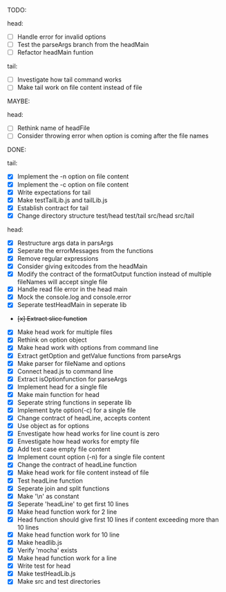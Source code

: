 TODO:

head:
- [ ] Handle error for invalid options
- [ ] Test the parseArgs branch from the headMain
- [ ] Refactor headMain funtion

tail:
- [ ] Investigate how tail command works
- [ ] Make tail work on file content instead of file 

MAYBE:

head:
- [ ] Rethink name of headFile
- [ ] Consider throwing error when option is coming after the file names

DONE:

tail:
- [x] Implement the -n option on file content 
- [x] Implement the -c option on file content
- [x] Write expectations for tail
- [x] Make testTailLib.js and tailLib.js
- [x] Establish contract for tail
- [x] Change directory structure test/head test/tail src/head src/tail

head:
- [x] Restructure args data in parsArgs
- [x] Seperate the errorMessages from the functions
- [x] Remove regular expressions
- [x] Consider giving exitcodes from the headMain
- [x] Modify the contract of the formatOutput function instead of multiple fileNames will accept single file
- [x] Handle read file error in the head main
- [x] Mock the console.log and console.error
- [x] Seperate testHeadMain in seperate lib
- ~~[x] Extract slice function~~
- [x] Make head work for multiple files
- [x] Rethink on option object 
- [x] Make head work with options from command line
- [x] Extract getOption and getValue functions from parseArgs
- [x] Make parser for fileName and options 
- [x] Connect head.js to command line
- [x] Extract isOptionfunction for parseArgs
- [x] Implement head for a single file
- [x] Make main function for head
- [x] Seperate string functions in seperate lib
- [x] Implement byte option(-c) for a single file 
- [x] Change contract of headLine, accepts content
- [x] Use object as for options 
- [x] Envestigate how head works for line count is zero
- [x] Envestigate how head works for empty file
- [x] Add test case empty file content
- [x] Implement count option (-n) for a single file content
- [x] Change the contract of headLine function
- [x] Make head work for file content instead of file 
- [x] Test headLine function
- [x] Seperate join and split functions
- [x] Make '\n' as constant
- [x] Seperate 'headLine' to get first 10 lines 
- [x] Make head function work for 2 line
- [x] Head function should give first 10 lines if content exceeding more than 10 lines
- [x] Make head function work for 10 line
- [x] Make headlib.js
- [x] Verify 'mocha' exists
- [x] Make head function work for a line 
- [x] Write test for head
- [x] Make testHeadLib.js
- [x] Make src and test directories